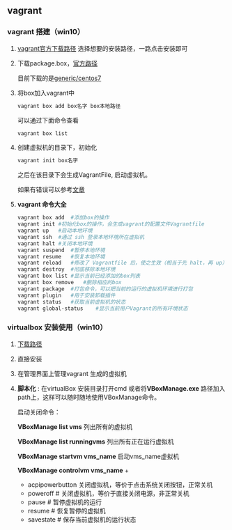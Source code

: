 ## vagrant 

### vagrant 搭建（win10）

1. [vagrant官方下载路径](https://www.vagrantup.com/downloads.html) 选择想要的安装路径，一路点击安装即可

2. 下载package.box，[官方路径](http://www.vagrantbox.es/)

   目前下载的是[generic/centos7](https://app.vagrantup.com/generic/boxes/centos7/versions/v3.0.8/providers/virtualbox.box)

3. 将box加入vagrant中

   ```powershell
   vagrant box add box名字 box本地路径
   ```

   可以通过下面命令查看

   ```powershell
   vagrant box list
   ```

4. 创建虚拟机的目录下，初始化

   ```powershell
   vagrant init box名字
   ```

   之后在该目录下会生成VagrantFile, 启动虚拟机。

   如果有错误可以参考[文章](https://blog.csdn.net/u011781521/article/details/80275212)

5. **vagrant 命令大全**

   ```powershell
   vagrant box add	#添加box的操作
   vagrant init	#初始化box的操作，会生成vagrant的配置文件Vagrantfile
   vagrant up	#启动本地环境
   vagrant ssh	#通过 ssh 登录本地环境所在虚拟机
   vagrant halt	#关闭本地环境
   vagrant suspend	#暂停本地环境
   vagrant resume	#恢复本地环境
   vagrant reload	#修改了 Vagrantfile 后，使之生效（相当于先 halt，再 up）
   vagrant destroy	#彻底移除本地环境
   vagrant box list	#显示当前已经添加的box列表
   vagrant box remove	#删除相应的box
   vagrant package	#打包命令，可以把当前的运行的虚拟机环境进行打包
   vagrant plugin	#用于安装卸载插件
   vagrant status	#获取当前虚拟机的状态
   vagrant global-status	#显示当前用户Vagrant的所有环境状态
   ```

 ### virtualbox 安装使用（win10）

1. [下载路径](https://www.virtualbox.org/wiki/Downloads)

2. 直接安装

3. 在管理界面上管理vagrant 生成的虚拟机

4. **脚本化** : 在virtualBox 安装目录打开cmd 或者将**VBoxManage.exe** 路径加入path上，这样可以随时随地使用VBoxManage命令。

   启动关闭命令：

   **VBoxManage list vms**  列出所有的虚拟机

   **VBoxManage list runningvms**  列出所有正在运行虚拟机

   **VBoxManage startvm vms_name** 启动vms_name虚拟机

   **VBoxManage controlvm vms_name**  +

   + acpipowerbutton  关闭虚拟机，等价于点击系统关闭按钮，正常关机

   - poweroff # 关闭虚拟机，等价于直接关闭电源，非正常关机
   - pause # 暂停虚拟机的运行
   - resume # 恢复暂停的虚拟机
   - savestate # 保存当前虚拟机的运行状态


